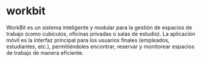 # workbit
WorkBit es un sistema inteligente y modular para la gestión de espacios de trabajo (como cubículos, oficinas privadas o salas de estudio). La aplicación móvil es la interfaz principal para los usuarios finales (empleados, estudiantes, etc.), permitiéndoles encontrar, reservar y monitorear espacios de trabajo de manera eficiente.
